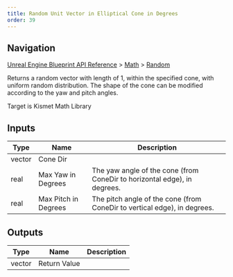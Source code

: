 ```yaml
---
title: Random Unit Vector in Elliptical Cone in Degrees
order: 39
---
```

## Navigation

[Unreal Engine Blueprint API Reference](https://dev.epicgames.com/documentation/en-us/unreal-engine/BlueprintAPI) > [Math](https://dev.epicgames.com/documentation/en-us/unreal-engine/BlueprintAPI/Math) > [Random](https://dev.epicgames.com/documentation/en-us/unreal-engine/BlueprintAPI/Math/Random)

Returns a random vector with length of 1, within the specified cone, with uniform random distribution.
The shape of the cone can be modified according to the yaw and pitch angles.

Target is Kismet Math Library

## Inputs

| Type | Name | Description |
| --- | --- | --- |
| vector | Cone Dir |  |
| real | Max Yaw in Degrees | The yaw angle of the cone (from ConeDir to horizontal edge), in degrees. |
| real | Max Pitch in Degrees | The pitch angle of the cone (from ConeDir to vertical edge), in degrees. |

## Outputs

| Type | Name | Description |
| --- | --- | --- |
| vector | Return Value |  |
